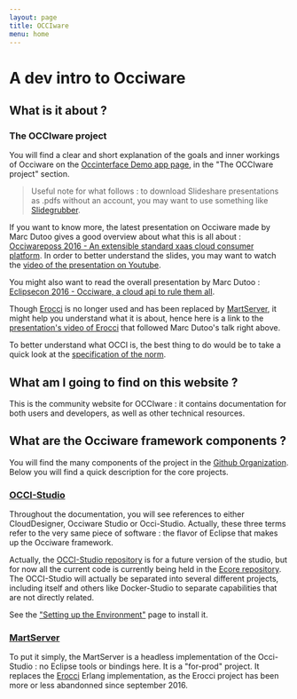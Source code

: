 ```yaml
---
layout: page
title: OCCIware
menu: home
---
```


# A dev intro to Occiware

## What is it about ?

### The OCCIware project

You will find a clear and short explanation of the goals and inner workings of Occiware on the [Occinterface Demo app page](http://occinterface.herokuapp.com/), in the "The OCCIware project" section.

> Useful note for what follows : to download Slideshare presentations as .pdfs without an account, you may want to use something like [Slidegrubber](http://grub.cballenar.me/).

If you want to know more, the latest presentation on Occiware made by Marc Dutoo gives a good overview about what this is all about : [Occiwareposs 2016 - An extensible standard xaas cloud consumer platform](https://fr.slideshare.net/mdutoo/occiwareposs-2016-an-extensible-standard-xaas-cloud-consumer-platform). In order to better understand the slides, you may want to watch the [video of the presentation on Youtube](https://www.youtube.com/watch?v=HuDEbpC0eSw).

You might also want to read the overall presentation by Marc Dutoo : [Eclipsecon 2016 - Occiware, a cloud api to rule them all](https://fr.slideshare.net/mdutoo/eclipsecon-2016-occiware-a-cloud-api-to-rule-them-all).

Though [Erocci](http://erocci.ow2.org/) is no longer used and has been replaced by [MartServer](https://github.com/occiware/MartServer), it might help you understand what it is about, hence here is a link to the [presentation's video of Erocci](https://www.youtube.com/watch?v=cJszIZP7_N8) that followed Marc Dutoo's talk right above.

To better understand what OCCI is, the best thing to do would be to take a quick look at the [specification of the norm](http://occi-wg.org/about/specification/).

## What am I going to find on this website ?

This is the community website for OCCIware : it contains documentation for both users and developers, as well as other technical resources.

## What are the Occiware framework components ?

You will find the many components of the project in the [Github Organization](https://github.com/occiware). Below you will find a quick description for the core projects.

### [OCCI-Studio](https://github.com/occiware/OCCI-Studio)

Throughout the documentation, you will see references to either CloudDesigner, Occiware Studio or Occi-Studio. Actually, these three terms refer to the very same piece of software : the flavor of Eclipse that makes up the Occiware framework.

Actually, the [OCCI-Studio repository](https://github.com/occiware/OCCI-Studio) is for a future version of the studio, but for now all the current code is currently being held in the [Ecore repository](https://github.com/occiware/ecore). The OCCI-Studio will actually be separated into several different projects, including itself and others like Docker-Studio to separate capabilities that are not directly related.

See the ["Setting up the Environment"](studio-setting-up-the-environment.html)
 page to install it.

### [MartServer](https://github.com/occiware/MartServer)

To put it simply, the MartServer is a headless implementation of the Occi-Studio : no Eclipse tools or bindings here. It is a "for-prod" project. It replaces the [Erocci](https://github.com/erocci/erocci) Erlang implementation, as the Erocci project has been more or less abandonned since september 2016.
